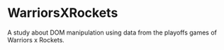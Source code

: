 # WarriorsXRockets
A study about DOM manipulation using data from the playoffs games of
Warriors x Rockets.
